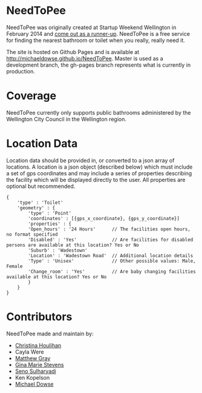 # NeedToPee

NeedToPee was originally created at Startup Weekend Wellington in February 2014 and [come out as a runner-up](https://idealog.co.nz/venture/2014/02/music-app-tops-welly-startup-weekend).
NeedToPee is a free service for finding the nearest bathroom or toilet when you really, really need it.

The site is hosted on Github Pages and is available at http://michaeldowse.github.io/NeedToPee. Master is used as a development branch, the gh-pages branch represents what is currently in production.

# Coverage

NeedToPee currently only supports public bathrooms administered by the Wellington City Council in the Wellington region.

# Location Data

Location data should be provided in, or converted to a json array of locations. A location is a json object (described below) which must include a set of gps coordinates and may include a series of properties describing the facility which will be displayed directly to the user. All properties are optional but recommended.

    {
		'type' : 'Toilet'
		'geometry' : {
			'type' : 'Point'
			'coordinates' : [{gps_x_coordinate}, {gps_y_coordinate}]
			'properties' : {
			'Open_hours' : '24 Hours'      // The facilities open hours, no format specified
			'Disabled' : 'Yes'             // Are facilities for disabled persons are available at this location? Yes or No
			'Suburb' : 'Wadestown'
			'Location' : 'Wadestown Road'  // Additional location details
			'Type' : 'Unisex'              // Other possible values: Male, Female
			'Change_room' : 'Yes'          // Are baby changing facilities available at this location? Yes or No
			}
		}
    }

# Contributors

NeedToPee made and maintain by:

*   [Christina Houlihan](https://nz.linkedin.com/in/choulihan)
*   Cayla Were
*   [Matthew Gray](https://matthew.nz)
*   [Gina Marie Stevens](https://www.buildtiny.co.nz/our)
*   [Seno Sulharyadi](http://seno.me)
*   Ken Kopelson
*   [Michael Dowse](http://michael.dowse.co.nz/)
